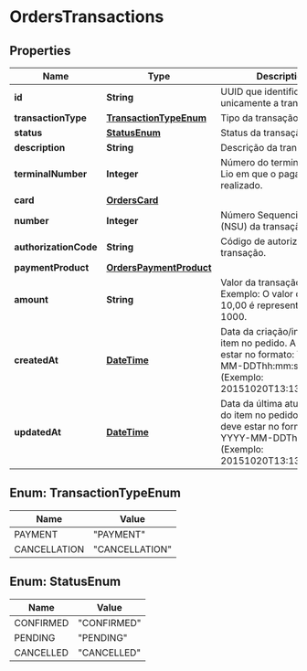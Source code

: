 
# OrdersTransactions

## Properties
Name | Type | Description | Notes
------------ | ------------- | ------------- | -------------
**id** | **String** | UUID que identifica unicamente a transação. | 
**transactionType** | [**TransactionTypeEnum**](#TransactionTypeEnum) | Tipo da transação. | 
**status** | [**StatusEnum**](#StatusEnum) | Status da transação. | 
**description** | **String** | Descrição da transação. |  [optional]
**terminalNumber** | **Integer** | Número do terminal da Cielo Lio em que o pagamento foi realizado. | 
**card** | [**OrdersCard**](OrdersCard.md) |  |  [optional]
**number** | **Integer** | Número Sequencial Único (NSU) da transação. | 
**authorizationCode** | **String** | Código de autorização da transação. | 
**paymentProduct** | [**OrdersPaymentProduct**](OrdersPaymentProduct.md) |  |  [optional]
**amount** | **String** | Valor da transação. Exemplo: O valor de R$ 10,00 é representado como 1000. | 
**createdAt** | [**DateTime**](DateTime.md) | Data da criação/inclusão do item no pedido. A data deve estar no formato: YYYY-MM-DDThh:mm:ssZ (Exemplo: 20151020T13:13:29.000Z) | 
**updatedAt** | [**DateTime**](DateTime.md) | Data da última atualização do item no pedido. A data deve estar no formato: YYYY-MM-DDThh:mm:ssZ (Exemplo: 20151020T13:13:29.000Z) | 


<a name="TransactionTypeEnum"></a>
## Enum: TransactionTypeEnum
Name | Value
---- | -----
PAYMENT | &quot;PAYMENT&quot;
CANCELLATION | &quot;CANCELLATION&quot;


<a name="StatusEnum"></a>
## Enum: StatusEnum
Name | Value
---- | -----
CONFIRMED | &quot;CONFIRMED&quot;
PENDING | &quot;PENDING&quot;
CANCELLED | &quot;CANCELLED&quot;




